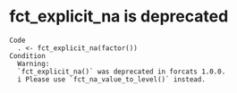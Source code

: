 # fct_explicit_na is deprecated

    Code
      . <- fct_explicit_na(factor())
    Condition
      Warning:
      `fct_explicit_na()` was deprecated in forcats 1.0.0.
      i Please use `fct_na_value_to_level()` instead.

